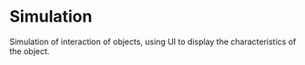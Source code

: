 # Simulation
 Simulation of interaction of objects, using UI to display the characteristics of the object.
